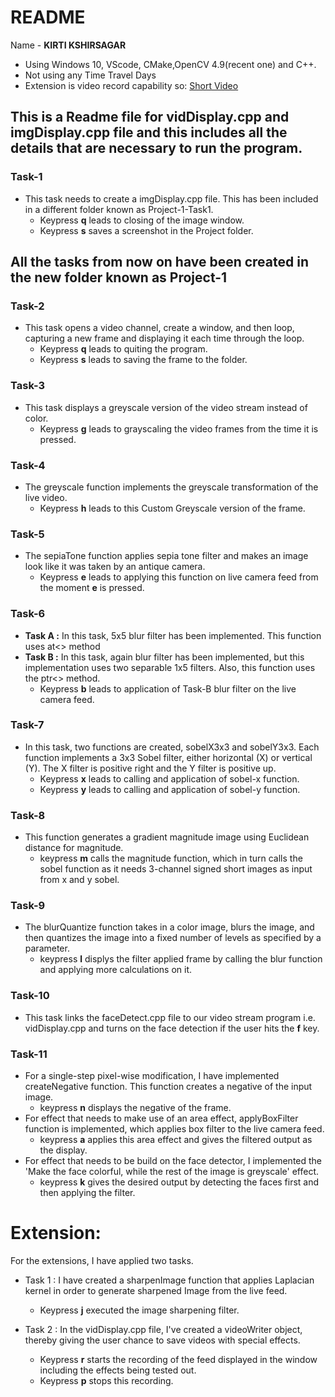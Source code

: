 # README
Name - **KIRTI KSHIRSAGAR** 
- Using Windows 10, VScode, CMake,OpenCV 4.9(recent one) and C++.
- Not using any Time Travel Days
- Extension is video record capability so: [Short Video](https://drive.google.com/file/d/1HuC4J5c5XWaNXUuzbflr6IzGDnlZ7wMe/view?usp=sharing) 

## This is a Readme file for vidDisplay.cpp and imgDisplay.cpp file and this includes all the details that are necessary to run the program.

### Task-1
- This task needs to create a imgDisplay.cpp file. This has been included in a different folder known as Project-1-Task1. 
    * Keypress **q** leads to closing of the image window.
    * Keypress **s** saves a screenshot in the Project folder.

## All the tasks from now on have been created in the new folder known as Project-1
### Task-2
- This task opens a video channel, create a window, and then loop, capturing a new frame and displaying it each time through the loop.
    * Keypress **q** leads to quiting the program.
    * Keypress **s** leads to saving the frame to the folder.

### Task-3
- This task displays a greyscale version of the video stream instead of color.
    * Keypress **g** leads to grayscaling the video frames from the time it is pressed.

### Task-4
- The greyscale function implements the greyscale transformation of the live video.
    * Keypress **h** leads to this Custom Greyscale version of the frame.

### Task-5
- The sepiaTone function applies sepia tone filter and makes an image look like it was taken by an antique camera.
    * Keypress **e** leads to applying this function on live camera feed from the moment **e** is pressed.

### Task-6
- **Task A :** In this task, 5x5 blur filter has been implemented. This function uses at<> method
- **Task B :** In this task, again blur filter has been implemented, but this implementation uses two separable 1x5 filters. Also, this function uses the ptr<> method. 
    * Keypress **b** leads to application of Task-B blur filter on the live camera feed.

### Task-7
- In this task, two functions are created, sobelX3x3 and sobelY3x3. Each function implements a 3x3 Sobel filter, either horizontal (X) or vertical (Y). The X filter is positive right and the Y filter is positive up.
    * Keypress **x** leads to calling and application of sobel-x function.
    * Keypress **y** leads to calling and application of sobel-y function.

### Task-8
- This function generates a gradient magnitude image using Euclidean distance for magnitude.
    * keypress **m** calls the magnitude function, which in turn calls the sobel function as it needs 3-channel signed short images as input from x and y sobel.

### Task-9
- The blurQuantize function takes in a color image, blurs the image, and then quantizes the image into a fixed number of levels as specified by a parameter.
    * keypress **l** displys the filter applied frame by calling the blur function and applying more calculations on it.

### Task-10
- This task links the faceDetect.cpp file to our video stream program i.e. vidDisplay.cpp and turns on the face detection if the user hits the **f** key.

### Task-11
- For a single-step pixel-wise modification, I have implemented createNegative function. This function creates a negative of the input image.
    * keypress **n** displays the negative of the frame.
- For effect that needs to make use of an area effect, applyBoxFilter function is implemented, which applies box filter to the live camera feed.
    * keypress **a** applies this area effect and gives the filtered output as the display.
- For effect that needs to be build on the face detector, I implemented the 'Make the face colorful, while the rest of the image is greyscale' effect.
    * keypress **k** gives the desired output by detecting the faces first and then applying the filter.



# Extension:
For the extensions, I have applied two tasks.
- Task 1 : I have created a sharpenImage function that applies Laplacian kernel in order to generate sharpened Image from the live feed.
    * Keypress **j** executed the image sharpening filter.

- Task 2 : In the vidDisplay.cpp file, I've created a videoWriter object, thereby giving the user chance to save videos with special effects.
    * Keypress **r** starts the recording of the feed displayed in the window including the effects being tested out.
    * Keypress **p** stops this recording.


